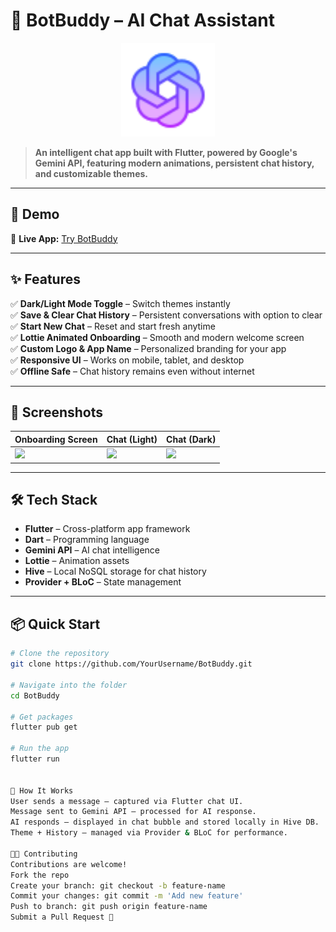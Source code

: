 # 🤖 BotBuddy – AI Chat Assistant  

<p align="center">
  <img src="assets/logo.png" alt="BotBuddy Logo" width="150"/>
</p>  

> **An intelligent chat app built with Flutter, powered by Google's Gemini API, featuring modern animations, persistent chat history, and customizable themes.**  

---

## 🚀 Demo  
🔗 **Live App:** [Try BotBuddy](http://elaborate-hamster-77b81b.netlify.app)  

---

## ✨ Features  
✅ **Dark/Light Mode Toggle** – Switch themes instantly  
✅ **Save & Clear Chat History** – Persistent conversations with option to clear  
✅ **Start New Chat** – Reset and start fresh anytime  
✅ **Lottie Animated Onboarding** – Smooth and modern welcome screen  
✅ **Custom Logo & App Name** – Personalized branding for your app  
✅ **Responsive UI** – Works on mobile, tablet, and desktop  
✅ **Offline Safe** – Chat history remains even without internet  

---

## 📸 Screenshots  
| Onboarding Screen | Chat (Light) | Chat (Dark) |  
|-------------------|--------------|-------------|  
| ![](screenshots/onboarding.png) | ![](screenshots/chat_light.png) | ![](screenshots/chat_dark.png) |  

---

## 🛠 Tech Stack  
- **Flutter** – Cross-platform app framework  
- **Dart** – Programming language  
- **Gemini API** – AI chat intelligence  
- **Lottie** – Animation assets  
- **Hive** – Local NoSQL storage for chat history  
- **Provider + BLoC** – State management  

---

## 📦 Quick Start  
```bash
# Clone the repository
git clone https://github.com/YourUsername/BotBuddy.git

# Navigate into the folder
cd BotBuddy

# Get packages
flutter pub get

# Run the app
flutter run


🧠 How It Works
User sends a message – captured via Flutter chat UI.
Message sent to Gemini API – processed for AI response.
AI responds – displayed in chat bubble and stored locally in Hive DB.
Theme + History – managed via Provider & BLoC for performance.

👨‍💻 Contributing
Contributions are welcome!
Fork the repo
Create your branch: git checkout -b feature-name
Commit your changes: git commit -m 'Add new feature'
Push to branch: git push origin feature-name
Submit a Pull Request 🚀

